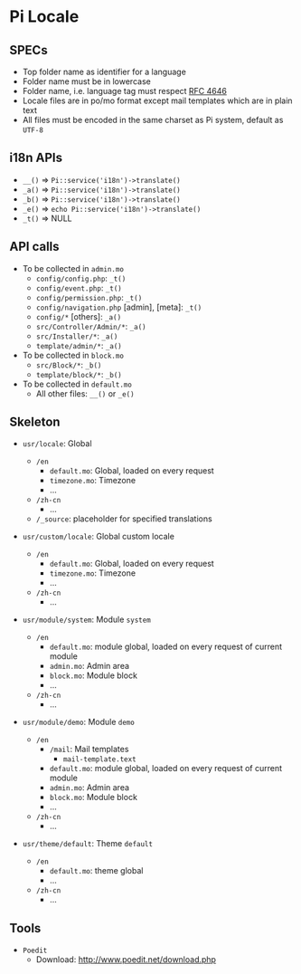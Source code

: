 Pi Locale
=========

SPECs
-----

* Top folder name as identifier for a language
* Folder name must be in lowercase
* Folder name, i.e. language tag must respect [RFC 4646](http://www.ietf.org/rfc/rfc4646.txt)
* Locale files are in po/mo format except mail templates which are in plain text
* All files must be encoded in the same charset as Pi system, default as `UTF-8`


i18n APIs
--------

* `__()` => `Pi::service('i18n')->translate()`
* `_a()` => `Pi::service('i18n')->translate()`
* `_b()` => `Pi::service('i18n')->translate()`
* `_e()` => `echo Pi::service('i18n')->translate()`
* `_t()` => NULL

API calls
--------

* To be collected in `admin.mo`
  - `config/config.php`: `_t()`
  - `config/event.php`: `_t()`
  - `config/permission.php`: `_t()`
  - `config/navigation.php` [admin], [meta]: `_t()`
  - `config/*` [others]: `_a()`
  - `src/Controller/Admin/*`: `_a()`
  - `src/Installer/*`: `_a()`
  - `template/admin/*`: `_a()`
* To be collected in `block.mo`
  - `src/Block/*`: `_b()`
  - `template/block/*`: `_b()`
* To be collected in `default.mo`
  - All other files: `__()` or `_e()`


Skeleton
--------

* `usr/locale`: Global
  * `/en`
    * `default.mo`: Global, loaded on every request
    * `timezone.mo`: Timezone
    * ...
  * `/zh-cn`
    * ...
  * `/_source`: placeholder for specified translations
* `usr/custom/locale`: Global custom locale
  * `/en`
    * `default.mo`: Global, loaded on every request
    * `timezone.mo`: Timezone
    * ...
  * `/zh-cn`
    * ...

* `usr/module/system`: Module `system`
  * `/en`
    * `default.mo`: module global, loaded on every request of current module
    * `admin.mo`: Admin area
    * `block.mo`: Module block
    * ...
  * `/zh-cn`
    * ...
* `usr/module/demo`: Module `demo`
  * `/en`
    * `/mail`: Mail templates
      * `mail-template.text`
    * `default.mo`: module global, loaded on every request of current module
    * `admin.mo`: Admin area
    * `block.mo`: Module block
    * ...
  * `/zh-cn`
    * ...
* `usr/theme/default`: Theme `default`
  * `/en`
    * `default.mo`: theme global
    * ...
  * `/zh-cn`
    * ...

Tools
-----

* `Poedit`
  * Download: http://www.poedit.net/download.php
